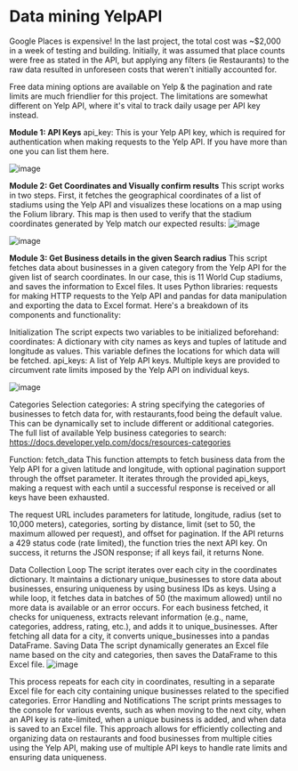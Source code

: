# Data mining YelpAPI
Google Places is expensive! In the last project, the total cost was ~$2,000 in a week of testing and building.
Initially, it was assumed that place counts were free as stated in the API, but applying any filters (ie Restaurants) to the raw data resulted in unforeseen costs that weren't initially accounted for.

Free data mining options are available on Yelp & the pagination and rate limits are much friendlier for this project.
The limitations are somewhat different on Yelp API, where it's vital to track daily usage per API key instead.

**Module 1: API Keys** 
api_key: This is your Yelp API key, which is required for authentication when making requests to the Yelp API. If you have more than one you can list them here. 

![image](https://github.com/Alex-Zeo/YelpAPI/assets/6181715/d819013f-f31f-4224-9d91-258d02d19485)


**Module 2: Get Coordinates and Visually confirm results**
This script works in two steps. First, it fetches the geographical coordinates of a list of stadiums using the Yelp API and visualizes these locations on a map using the Folium library.
This map is then used to verify that the stadium coordinates generated by Yelp match our expected results:
![image](https://github.com/Alex-Zeo/YelpAPI/assets/6181715/fa8038cb-162b-423e-9541-d50c1f97e0d8)

![image](https://github.com/Alex-Zeo/YelpAPI/assets/6181715/092113cb-c195-4f33-bac9-b1b4e134b230)


**Module 3: Get Business details in the given Search radius**
This script fetches data about businesses in a given category from the Yelp API for the given list of search coordinates. In our case, this is 11 World Cup stadiums, and saves the information to Excel files.
It uses Python libraries: requests for making HTTP requests to the Yelp API and pandas for data manipulation and exporting the data to Excel format. Here's a breakdown of its components and functionality:

Initialization
The script expects two variables to be initialized beforehand:
coordinates: A dictionary with city names as keys and tuples of latitude and longitude as values. This variable defines the locations for which data will be fetched.
api_keys: A list of Yelp API keys. Multiple keys are provided to circumvent rate limits imposed by the Yelp API on individual keys.

![image](https://github.com/Alex-Zeo/YelpAPI/assets/6181715/d1364e82-12fb-42d5-8e43-20ee123a7101)


Categories Selection
categories: A string specifying the categories of businesses to fetch data for, with restaurants,food being the default value. This can be dynamically set to include different or additional categories.
The full list of available Yelp business categories to search: https://docs.developer.yelp.com/docs/resources-categories

Function: fetch_data
This function attempts to fetch business data from the Yelp API for a given latitude and longitude, with optional pagination support through the offset parameter.
It iterates through the provided api_keys, making a request with each until a successful response is received or all keys have been exhausted.

The request URL includes parameters for latitude, longitude, radius (set to 10,000 meters), categories, sorting by distance, limit (set to 50, the maximum allowed per request), and offset for pagination.
If the API returns a 429 status code (rate limited), the function tries the next API key.
On success, it returns the JSON response; if all keys fail, it returns None.

Data Collection Loop
The script iterates over each city in the coordinates dictionary.
It maintains a dictionary unique_businesses to store data about businesses, ensuring uniqueness by using business IDs as keys.
Using a while loop, it fetches data in batches of 50 (the maximum allowed) until no more data is available or an error occurs.
For each business fetched, it checks for uniqueness, extracts relevant information (e.g., name, categories, address, rating, etc.), and adds it to unique_businesses.
After fetching all data for a city, it converts unique_businesses into a pandas DataFrame.
Saving Data
The script dynamically generates an Excel file name based on the city and categories, then saves the DataFrame to this Excel file.
![image](https://github.com/Alex-Zeo/YelpAPI/assets/6181715/c55e2786-3aaa-4c41-a0e6-35c68cf4effd)

This process repeats for each city in coordinates, resulting in a separate Excel file for each city containing unique businesses related to the specified categories.
Error Handling and Notifications
The script prints messages to the console for various events, such as when moving to the next city, when an API key is rate-limited, when a unique business is added, and when data is saved to an Excel file.
This approach allows for efficiently collecting and organizing data on restaurants and food businesses from multiple cities using the Yelp API, making use of multiple API keys to handle rate limits and ensuring data uniqueness.
